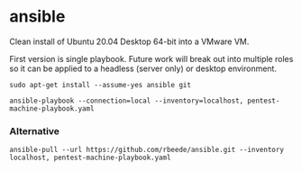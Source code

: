 # ansible

Clean install of Ubuntu 20.04 Desktop 64-bit into a VMware VM.

First version is single playbook. Future work will break out into multiple roles so it can be applied to a headless (server only) or desktop environment.

`sudo apt-get install --assume-yes ansible git`

`ansible-playbook --connection=local --inventory=localhost, pentest-machine-playbook.yaml`

### Alternative

`ansible-pull --url https://github.com/rbeede/ansible.git --inventory localhost, pentest-machine-playbook.yaml`
